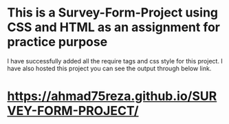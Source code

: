 # This is a Survey-Form-Project using CSS and HTML as an assignment for practice purpose
I have successfully added all the require tags and css style for this project.
I have also hosted this project you can see the output through below link.
#  https://ahmad75reza.github.io/SURVEY-FORM-PROJECT/
